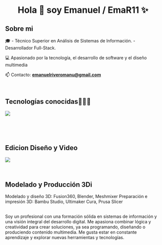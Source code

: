 
<h1 align="center">Hola 👋  soy Emanuel / EmaR11 ✨ </h1> 

<h2>Sobre mi</h2>
<!--Intro start-->

<p align="left">
🎓 - Técnico Superior en Análisis de Sistemas de Información.
    - Desarrollador Full-Stack.

💻 Apasionado por la tecnología, el desarrollo de software y el diseño multimedia

📫 Contacto: **emanuelriveromanu@gmail.com**
<!--Intro end-->
  </p>
<br>

<h2 >Tecnologías conocidas👨🏻‍💻</h2>
<!--tech stack icons-->
<p align="left">
  <a href="https://skillicons.dev">
    <img src="https://skillicons.dev/icons?i=autocad,androidstudio,c,cs,java,php,py,css,html,js,nodejs,mysql,sqlite,git,github,eclipse,vscode,linux&perline=12" />
  </a>
</p>
<br>

  </p>
<br>

<h2 >Edicion Diseño y Video</h2>
<!--tech stack icons-->
<p align="left">
  <a href="https://skillicons.dev">
    <img src="https://skillicons.dev/icons?i=ae,au,pr,ai,xd,ps&perline=12" />
  </a>
</p>
<br>

<!-------------------------->
<h2>Modelado y Producción 3Di</h2>
<p align="left">
Modelado y diseño 3D: Fusion360, Blender, Meshmixer
Preparación e impresión 3D: Bambu Studio, Ultimaker Cura, Prusa Slicer
<!--Intro end-->
  </p>
<br>
Soy un profesional con una formación sólida en sistemas de información y una visión integral del desarrollo digital. Me apasiona combinar lógica y creatividad para crear soluciones, ya sea programando, diseñando o produciendo contenido multimedia. Me gusta estar en constante aprendizaje y explorar nuevas herramientas y tecnologías.
</p>        
<!--- stats (end) -->
